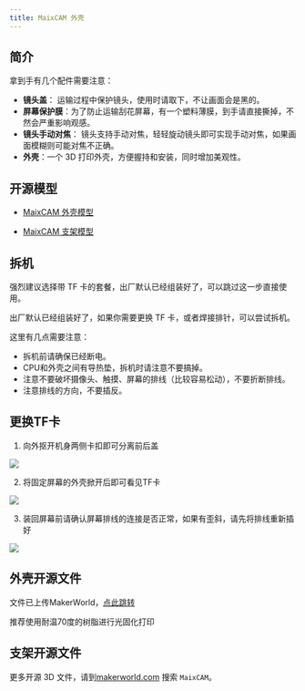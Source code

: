 ```yaml
---
title: MaixCAM 外壳
---
```


## 简介

拿到手有几个配件需要注意：
* **镜头盖**： 运输过程中保护镜头，使用时请取下，不让画面会是黑的。
* **屏幕保护膜**：为了防止运输刮花屏幕，有一个塑料薄膜，到手请直接撕掉，不然会严重影响观感。
* **镜头手动对焦**： 镜头支持手动对焦，轻轻旋动镜头即可实现手动对焦，如果画面模糊则可能对焦不正确。
* **外壳**：一个 3D 打印外壳，方便握持和安装，同时增加美观性。

## 开源模型

* [MaixCAM 外壳模型](https://makerworld.com/zh/models/440321)

* [MaixCAM 支架模型](https://makerworld.com/zh/models/463622#profileId-372189)

## 拆机

强烈建议选择带 TF 卡的套餐，出厂默认已经组装好了，可以跳过这一步直接使用。

出厂默认已经组装好了，如果你需要更换 TF 卡，或者焊接排针，可以尝试拆机。

这里有几点需要注意：
* 拆机前请确保已经断电。
* CPU和外壳之间有导热垫，拆机时请注意不要搞掉。
* 注意不要破坏摄像头、触摸、屏幕的排线（比较容易松动），不要折断排线。
* 注意排线的方向，不要插反。

## 更换TF卡

1. 向外抠开机身两侧卡扣即可分离前后盖

![](../../assets/maixcam/assemble-1.jpg)

2. 将固定屏幕的外壳掀开后即可看见TF卡

![](../../assets/maixcam/assemble-2.jpg)

3. 装回屏幕前请确认屏幕排线的连接是否正常，如果有歪斜，请先将排线重新插好


![](../../assets/maixcam/assemble-3.jpg)

## 外壳开源文件

文件已上传MakerWorld，[点此跳转](https://makerworld.com/zh/models/440321)

推荐使用耐温70度的树脂进行光固化打印

## 支架开源文件

更多开源 3D 文件，请到[makerworld.com](https://makerworld.com/) 搜索 `MaixCAM`。


